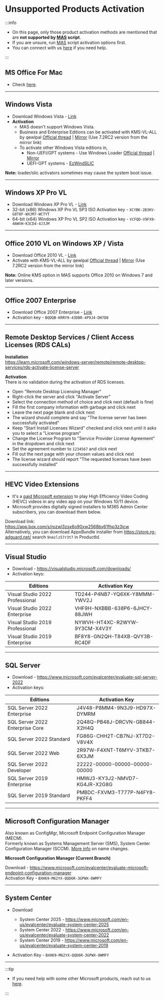 # Unsupported Products Activation

:::info

- On this page, only those product activation methods are mentioned that are **not supported by [MAS](intro.md) script**.
- If you are unsure, run [MAS](intro.md) script activation options first.
- You can connect with us [here](contactus.md) if you need help.

:::

## MS Office For Mac

-   Check [here](office_for_mac.md).

------------------------------------------------------------------------

## Windows Vista

-   Download Windows Vista - [Link](windows_vista_links.md)
-   **Activation**
	-	MAS doesn't support Windows Vista.
	-	Business and Enterprise Editions can be activated with KMS-VL-ALL by qewlpal [Official thread](https://forums.mydigitallife.net/threads/kms-vl-all-online-offline-kms-activator-for-microsoft-products.63471/) | [Mirror](https://app.box.com/s/q0nyib6bfylosvbbm5x8ztg87vy0kl8a) (Use 7.2RC2 version from the mirror link)
	-	To activate other Windows Vista editions in,  
		-	Non-UEFI/GPT systems - Use Windows Loader [Official thread](https://forums.mydigitallife.net/forums/windows-loader.39/) | [Mirror](https://app.box.com/s/bnchc6hten44adunlcpz9ya9j0uucfs2)  
		-	UEFI-GPT systems - [EzWindSLIC](https://github.com/Dir3ctr1x/EzWindSLIC)

**Note:** loader/slic activators sometimes may cause the system boot issue.

------------------------------------------------------------------------

## Windows XP Pro VL

-   Download Windows XP Pro VL - [Link](windows_xp_links.md)
-	32-bit (x86) Windows XP Pro VL SP3 ISO Activation key - `XCYBK-2B3KV-G8T8F-WXJM7-WCTYT`
-	64-bit (x64) Windows XP Pro VL SP2 ISO Activation key - `VCFQD-V9FX9-46WVH-K3CD4-4J3JM`

------------------------------------------------------------------------

## Office 2010 VL on Windows XP / Vista

-   Download Office 2010 VL - [Link](office_msi_links#office-2010-pro-plus)
-	Activate with KMS-VL-ALL by qewlpal [Official thread](https://forums.mydigitallife.net/threads/kms-vl-all-online-offline-kms-activator-for-microsoft-products.63471/) | [Mirror](https://app.box.com/s/q0nyib6bfylosvbbm5x8ztg87vy0kl8a) (Use 7.2RC2 version from the mirror link)

**Note:** Online KMS option in MAS supports Office 2010 on Windows 7 and later versions.

------------------------------------------------------------------------

## Office 2007 Enterprise

-   Download Office 2007 Enterprise - [Link](office_msi_links.md#office-2007-enterprise)
-	Activation key - `BQDQB-KRRY9-43DBR-4P9J4-DH7D8`

------------------------------------------------------------------------

## Remote Desktop Services / Client Access Licenses (RDS CALs)

**Installation**  
https://learn.microsoft.com/windows-server/remote/remote-desktop-services/rds-activate-license-server

**Activation**  
There is no validation during the activation of RDS licenses.

-  Open "Remote Desktop Licensing Manager"
-  Right-click the server and click "Activate Server"
-  Select the connection method of choice and click next (default is fine)
-  Fill the first company information with garbage and click next
-  Leave the next page blank and click next
-  The wizard should complete and say "The license server has been successfully activated"
-  Keep "Start Install Licenses Wizard" checked and click next until it asks you to select a "License program"
-  Change the License Program to "Service Provider License Agreement" in the dropdown and click next
-  Set the agreement number to `1234567` and click next
-  Fill out the next page with your chosen values and click next
-  The license wizard should report "The requested licenses have been successfully installed"

------------------------------------------------------------------------

## HEVC Video Extensions

-	It's a [paid Microsoft extension](https://apps.microsoft.com/detail/9nmzlz57r3t7) to play High Efficiency Video Coding (HEVC) videos in any video app on your Windows 10/11 device.
-	Microsoft provides digitally signed installers to M365 Admin Center subscribers, you can download them below.

Download link: https://app.box.com/s/rozwl3zsx6o90xw2568by61fhp3z3icw  
Alternatively, you can download AppxBundle installer from https://store.rg-adguard.net/ search `9nmzlz57r3t7` in ProductId.

------------------------------------------------------------------------

## Visual Studio

-	Download - https://visualstudio.microsoft.com/downloads/
-	Activation keys:

| Editions                        | Activation Key                |
|---------------------------------|-------------------------------|
| Visual Studio 2022 Professional | TD244-P4NB7-YQ6XK-Y8MMM-YWV2J |
| Visual Studio 2022 Enterprise   | VHF9H-NXBBB-638P6-6JHCY-88JWH |
| Visual Studio 2019 Professional | NYWVH-HT4XC-R2WYW-9Y3CM-X4V3Y |
| Visual Studio 2019 Enterprise   | BF8Y8-GN2QH-T84XB-QVY3B-RC4DF |

------------------------------------------------------------------------

## SQL Server

-	Download - https://www.microsoft.com/evalcenter/evaluate-sql-server-2022
-	Activation keys:

| Editions                        | Activation Key                |
|---------------------------------|-------------------------------|
| SQL Server 2022 Enterprise      | J4V48-P8MM4-9N3J9-HD97X-DYMRM |
| SQL Server 2022 Enterprise Core | 2Q48Q-PB48J-DRCVN-GB844-X2H4Q |
| SQL Server 2022 Standard        | FG86G-CHH2T-CB7NJ-XT7D2-V8V4X |
| SQL Server 2022 Web             | 2R97W-F4XNT-T6MYV-3TKB7-6X3JM |
| SQL Server 2022 Developer       | 22222-00000-00000-00000-00000 |
| SQL Server 2019 Enterprise      | HMWJ3-KY3J2-NMVD7-KG4JR-X2G8G |
| SQL Server 2019 Standard        | PMBDC-FXVM3-T777P-N4FY8-PKFF4 |

------------------------------------------------------------------------

## Microsoft Configuration Manager

Also known as ConfigMgr, Microsoft Endpoint Configuration Manager (MECM).  
Formerly known as Systems Management Server (SMS), System Center Configuration Manager (SCCM). [More info](https://craigtwall.com/how-sccm-became-memcm-or-just-configmgr/) on name changes.  

**Microsoft Configuration Manager (Current Branch)**

Download - https://www.microsoft.com/evalcenter/evaluate-microsoft-endpoint-configuration-manager  
Activation Key - `BXH69-M62YX-QQD6R-3GPWX-8WMFY`

------------------------------------------------------------------------

## System Center

- Download  
  - System Center 2025 - https://www.microsoft.com/en-us/evalcenter/evaluate-system-center-2025    
  - System Center 2022 - https://www.microsoft.com/en-us/evalcenter/evaluate-system-center-2022  
  - System Center 2019 - https://www.microsoft.com/en-us/evalcenter/evaluate-system-center-2019  

- Activation Key - `BXH69-M62YX-QQD6R-3GPWX-8WMFY`

------------------------------------------------------------------------

:::tip

-   If you need help with some other Microsoft products, reach out to us [here](contactus.md).

:::
